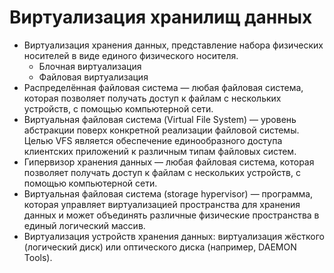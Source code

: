 # Виртуализация хранилищ данных

* Виртуализация хранения данных, представление набора физических носителей в виде единого физического носителя.
  * Блочная виртуализация
  * Файловая виртуализация
* Распределённая файловая система — любая файловая система, которая позволяет получать доступ к файлам с нескольких устройств, с помощью компьютерной сети.
* Виртуальная файловая система (Virtual File System) — уровень абстракции поверх конкретной реализации файловой системы. Целью VFS является обеспечение единообразного доступа клиентских приложений к различным типам файловых систем.
* Гипервизор хранения данных — любая файловая система, которая позволяет получать доступ к файлам с нескольких устройств, с помощью компьютерной сети.
* Виртуальная файловая система (storage hypervisor) — программа, которая управляет виртуализацией пространства для хранения данных и может объединять различные физические пространства в единый логический массив.
* Виртуализация устройств хранения данных: виртуализация жёсткого (логический диск) или оптического диска (например, DAEMON Tools).

<!-- _footer: Виртуализация. [Электронный ресурс]. URL: https://ru.wikipedia.org/wiki/Виртуализация#Виды_виртуализации (дата обращения: 14.04.2020)-->
